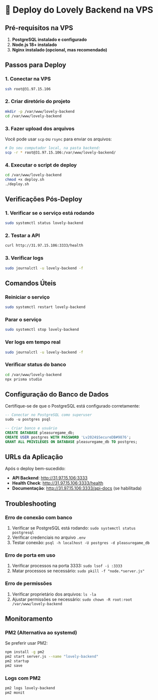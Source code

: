 # 🚀 Deploy do Lovely Backend na VPS

## Pré-requisitos na VPS

1. **PostgreSQL instalado e configurado**
2. **Node.js 18+ instalado**
3. **Nginx instalado (opcional, mas recomendado)**

## Passos para Deploy

### 1. Conectar na VPS
```bash
ssh root@31.97.15.106
```

### 2. Criar diretório do projeto
```bash
mkdir -p /var/www/lovely-backend
cd /var/www/lovely-backend
```

### 3. Fazer upload dos arquivos
Você pode usar `scp` ou `rsync` para enviar os arquivos:

```bash
# Do seu computador local, na pasta backend:
scp -r * root@31.97.15.106:/var/www/lovely-backend/
```

### 4. Executar o script de deploy
```bash
cd /var/www/lovely-backend
chmod +x deploy.sh
./deploy.sh
```

## Verificações Pós-Deploy

### 1. Verificar se o serviço está rodando
```bash
sudo systemctl status lovely-backend
```

### 2. Testar a API
```bash
curl http://31.97.15.106:3333/health
```

### 3. Verificar logs
```bash
sudo journalctl -u lovely-backend -f
```

## Comandos Úteis

### Reiniciar o serviço
```bash
sudo systemctl restart lovely-backend
```

### Parar o serviço
```bash
sudo systemctl stop lovely-backend
```

### Ver logs em tempo real
```bash
sudo journalctl -u lovely-backend -f
```

### Verificar status do banco
```bash
cd /var/www/lovely-backend
npx prisma studio
```

## Configuração do Banco de Dados

Certifique-se de que o PostgreSQL está configurado corretamente:

```sql
-- Conectar no PostgreSQL como superuser
sudo -u postgres psql

-- Criar banco e usuário
CREATE DATABASE pleasuregame_db;
CREATE USER postgres WITH PASSWORD 'Lv2024$SecureDB#9876';
GRANT ALL PRIVILEGES ON DATABASE pleasuregame_db TO postgres;
```

## URLs da Aplicação

Após o deploy bem-sucedido:

- **API Backend**: http://31.97.15.106:3333
- **Health Check**: http://31.97.15.106:3333/health
- **Documentação**: http://31.97.15.106:3333/api-docs (se habilitada)

## Troubleshooting

### Erro de conexão com banco
1. Verificar se PostgreSQL está rodando: `sudo systemctl status postgresql`
2. Verificar credenciais no arquivo `.env`
3. Testar conexão: `psql -h localhost -U postgres -d pleasuregame_db`

### Erro de porta em uso
1. Verificar processos na porta 3333: `sudo lsof -i :3333`
2. Matar processos se necessário: `sudo pkill -f "node.*server.js"`

### Erro de permissões
1. Verificar proprietário dos arquivos: `ls -la`
2. Ajustar permissões se necessário: `sudo chown -R root:root /var/www/lovely-backend`

## Monitoramento

### PM2 (Alternativa ao systemd)
Se preferir usar PM2:

```bash
npm install -g pm2
pm2 start server.js --name "lovely-backend"
pm2 startup
pm2 save
```

### Logs com PM2
```bash
pm2 logs lovely-backend
pm2 monit
``` 